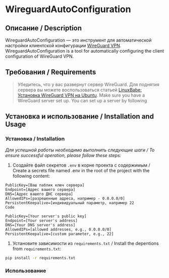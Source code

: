 # WireguardAutoConfiguration

## Описание / Description
WireguardAutoConfiguration — это инструмент для автоматической настройки клиентской конфигурации [WireGuard VPN](https://www.wireguard.com/).
WireguardAutoConfiguration is a tool for automatically configuring the client configuration of WireGuard VPN.

## Требования / Requirements
>Убедитесь, что у вас развернут сервер WireGuard. Для поднятия сервера вы можете воспользоваться статьей [LinuxBabe: Установка WireGuard VPN на Ubuntu](https://www.linuxbabe.com/ubuntu/wireguard-vpn-server-ubuntu).
>Make sure you have a WireGuard server set up. You can set up a server by following


## Установка и использование / Installation and Usage
### Установка / Installation
*Для успешной работы необходимо выполнить следующие шаги / To ensure successful operation, please follow these steps:*

1. Создайте файл секретов `.env` в корне проекта с содержимым / Create a secrets file named .env in the root of the project with the following content:
```
PublicKey=[Ваш паблик ключ сервера]
Endpoint=[Адрес вашего сервера]
DNS=[Адрес вашего ДНС сервера]
AllowedIPs=[разрешенные адреса, например - 0.0.0.0/0]
PersistentKeepalive=[индивидуальный параметр, например 22
Code

PublicKey=[Your server's public key]
Endpoint=[Your server's address]
DNS=[Your DNS server's address]
AllowedIPs=[allowed addresses, e.g., 0.0.0.0/0]
PersistentKeepalive=[custom parameter, e.g., 22]
```

1. Установите зависимости из `requirements.txt` / Install the depentions from `requirements.txt`:

```bash
pip install -r requirements.txt
```
### Использование
